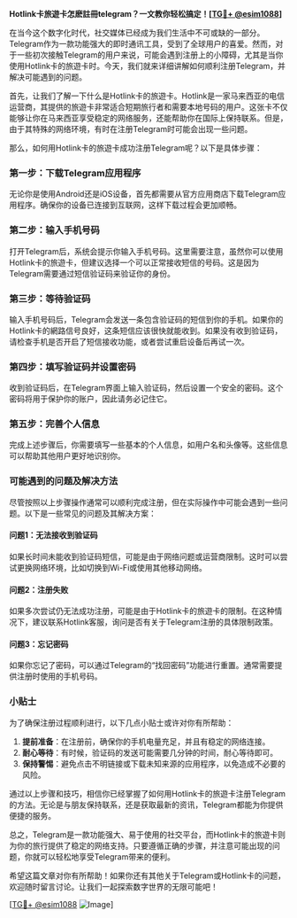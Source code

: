 **Hotlink卡旅遊卡怎麽註冊telegram？一文教你轻松搞定！[[TG💪+ @esim1088](https://t.me/s/esim1088)]**

在当今这个数字化时代，社交媒体已经成为我们生活中不可或缺的一部分。Telegram作为一款功能强大的即时通讯工具，受到了全球用户的喜爱。然而，对于一些初次接触Telegram的用户来说，可能会遇到注册上的小障碍，尤其是当你使用Hotlink卡的旅遊卡时。今天，我们就来详细讲解如何顺利注册Telegram，并解决可能遇到的问题。

首先，让我们了解一下什么是Hotlink卡的旅遊卡。Hotlink是一家马来西亚的电信运营商，其提供的旅遊卡非常适合短期旅行者和需要本地号码的用户。这张卡不仅能够让你在马来西亚享受稳定的网络服务，还能帮助你在国际上保持联系。但是，由于其特殊的网络环境，有时在注册Telegram时可能会出现一些问题。

那么，如何用Hotlink卡的旅遊卡成功注册Telegram呢？以下是具体步骤：

### 第一步：下载Telegram应用程序

无论你是使用Android还是iOS设备，首先都需要从官方应用商店下载Telegram应用程序。确保你的设备已连接到互联网，这样下载过程会更加顺畅。

### 第二步：输入手机号码

打开Telegram后，系统会提示你输入手机号码。这里需要注意，虽然你可以使用Hotlink卡的旅遊卡，但建议选择一个可以正常接收短信的号码。这是因为Telegram需要通过短信验证码来验证你的身份。

### 第三步：等待验证码

输入手机号码后，Telegram会发送一条包含验证码的短信到你的手机。如果你的Hotlink卡的網路信号良好，这条短信应该很快就能收到。如果没有收到验证码，请检查手机是否开启了短信接收功能，或者尝试重启设备后再试一次。

### 第四步：填写验证码并设置密码

收到验证码后，在Telegram界面上输入验证码，然后设置一个安全的密码。这个密码将用于保护你的账户，因此请务必记住它。

### 第五步：完善个人信息

完成上述步骤后，你需要填写一些基本的个人信息，如用户名和头像等。这些信息可以帮助其他用户更好地识别你。

### 可能遇到的问题及解决方法

尽管按照以上步骤操作通常可以顺利完成注册，但在实际操作中可能会遇到一些问题。以下是一些常见的问题及其解决方案：

#### 问题1：无法接收到验证码

如果长时间未能收到验证码短信，可能是由于网络问题或运营商限制。这时可以尝试更换网络环境，比如切换到Wi-Fi或使用其他移动网络。

#### 问题2：注册失败

如果多次尝试仍无法成功注册，可能是由于Hotlink卡的旅遊卡的限制。在这种情况下，建议联系Hotlink客服，询问是否有关于Telegram注册的具体限制政策。

#### 问题3：忘记密码

如果你忘记了密码，可以通过Telegram的“找回密码”功能进行重置。通常需要提供注册时使用的手机号码。

### 小贴士

为了确保注册过程顺利进行，以下几点小贴士或许对你有所帮助：

1. **提前准备**：在注册前，确保你的手机电量充足，并且有稳定的网络连接。
2. **耐心等待**：有时候，验证码的发送可能需要几分钟的时间，耐心等待即可。
3. **保持警惕**：避免点击不明链接或下载未知来源的应用程序，以免造成不必要的风险。

通过以上步骤和技巧，相信你已经掌握了如何用Hotlink卡的旅遊卡注册Telegram的方法。无论是与朋友保持联系，还是获取最新的资讯，Telegram都能为你提供便捷的服务。

总之，Telegram是一款功能强大、易于使用的社交平台，而Hotlink卡的旅遊卡则为你的旅行提供了稳定的网络支持。只要遵循正确的步骤，并注意可能出现的问题，你就可以轻松地享受Telegram带来的便利。

希望这篇文章对你有所帮助！如果你还有其他关于Telegram或Hotlink卡的问题，欢迎随时留言讨论。让我们一起探索数字世界的无限可能吧！

[[TG💪+ @esim1088](https://t.me/s/esim1088) ![Image](https://i.postimg.cc/4NQfJmqS/Snipaste-2025-05-13-00-14-12.png)]